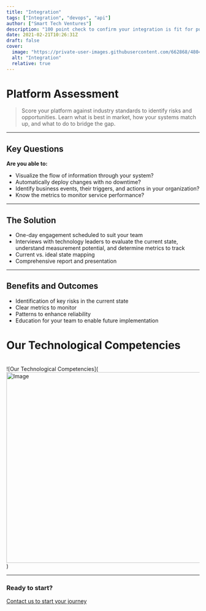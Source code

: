 ```yaml
---
title: "Integration"
tags: ["Integration", "devops", "api"]
author: ["Smart Tech Ventures"]
description: "100 point check to confirm your integration is fit for purpose"
date: 2021-02-21T10:26:31Z
draft: false
cover:
  image: "https://private-user-images.githubusercontent.com/662868/480493738-a9f100c9-123c-4a80-a089-415f4ad1defe.png?jwt=eyJ0eXAiOiJKV1QiLCJhbGciOiJIUzI1NiJ9.eyJpc3MiOiJnaXRodWIuY29tIiwiYXVkIjoicmF3LmdpdGh1YnVzZXJjb250ZW50LmNvbSIsImtleSI6ImtleTUiLCJleHAiOjE3NTU3Nzg4MzMsIm5iZiI6MTc1NTc3ODUzMywicGF0aCI6Ii82NjI4NjgvNDgwNDkzNzM4LWE5ZjEwMGM5LTEyM2MtNGE4MC1hMDg5LTQxNWY0YWQxZGVmZS5wbmc_WC1BbXotQWxnb3JpdGhtPUFXUzQtSE1BQy1TSEEyNTYmWC1BbXotQ3JlZGVudGlhbD1BS0lBVkNPRFlMU0E1M1BRSzRaQSUyRjIwMjUwODIxJTJGdXMtZWFzdC0xJTJGczMlMkZhd3M0X3JlcXVlc3QmWC1BbXotRGF0ZT0yMDI1MDgyMVQxMjE1MzNaJlgtQW16LUV4cGlyZXM9MzAwJlgtQW16LVNpZ25hdHVyZT0wZmFhZDE0YTYxMTFiMDM3MjNlMGE3MDc0ZTJkMTk2MWJlOWU3YzA1YTE4ZDBkZWMzOWE3NmYzNTgyZWY2NThlJlgtQW16LVNpZ25lZEhlYWRlcnM9aG9zdCJ9.ARwLr2GsNmJKg8m-FrqTKsLgwPpCioQDYhYdLX_qRII"
  alt: "Integration"
  relative: true
---
```


# Platform Assessment

> Score your platform against industry standards to identify risks and opportunities.
> Learn what is best in market, how your systems match up, and what to do to bridge the gap.

---

## Key Questions

**Are you able to:**

- Visualize the flow of information through your system?
- Automatically deploy changes with no downtime?
- Identify business events, their triggers, and actions in your organization?
- Know the metrics to monitor service performance?

---

## The Solution

- One-day engagement scheduled to suit your team
- Interviews with technology leaders to evaluate the current state, understand measurement potential, and determine metrics to track
- Current vs. ideal state mapping
- Comprehensive report and presentation

---

## Benefits and Outcomes

- Identification of key risks in the current state
- Clear metrics to monitor
- Patterns to enhance reliability
- Education for your team to enable future implementation

# Our Technological Competencies

<br />
![Our Technological Competencies](<img width="878" height="497" alt="Image" src="https://github.com/user-attachments/assets/0863a4fa-501b-46ff-8433-e7ee246ded48" />)

<br />
<hr />

### Ready to start?

[Contact us to start your journey](https://smarttechventures.au/contact/)
